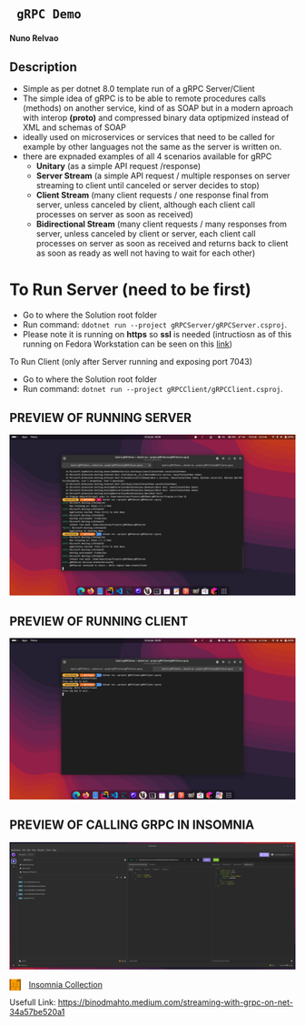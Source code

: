 ## <pre> gRPC Demo</pre>

####  Nuno Relvao

## Description
- Simple as per dotnet 8.0 template run of a gRPC Server/Client
- The simple idea of gRPC is to be able to remote procedures calls (methods) on another service, kind of as SOAP but in a modern aproach with interop **(proto)** and compressed binary data optipmized instead of XML and schemas of SOAP
- ideally used on microservices or services that need to be called for example by other languages not the same as the server is written on.
- there are expnaded examples of all 4 scenarios available for gRPC 
    - **Unitary** (as a simple API request /response)
    - **Server Stream** (a simple API request / multiple responses on server streaming to client until canceled or server decides to stop)
    - **Client Stream** (many client requests / one response final from server, unless canceled by client, although each client call processes on server as soon as received)
    - **Bidirectional Stream** (many client requests / many responses from server, unless canceled by client or server, each client call processes on server as soon as received and returns back to client as soon as ready as well not having to wait for each other)

# To Run Server (need to be first)
 - Go to where the Solution root folder
 - Run command:  ``` ddotnet run --project gRPCServer/gRPCServer.csproj ```.
 - Please note it is running on **https** so **ssl** is needed (intructiosn as of this running on Fedora Workstation can be seen on this [link](https://fedoramagazine.org/set-up-a-net-development-environment/))

 To Run Client (only after Server running and exposing port 7043)
 - Go to where the Solution root folder
 - Run command:  ``` dotnet run --project gRPCClient/gRPCClient.csproj ```.

## PREVIEW OF RUNNING SERVER

![Server](./resources/Server.png)

## PREVIEW OF RUNNING CLIENT

![Server](./resources/Client.png)

## PREVIEW OF CALLING GRPC IN INSOMNIA

![Insomnia](./resources/Insomnia.png)


<img src="./resources/javascript-svgrepo-com.svg" width="20" class="filter-svg"/> [Insomnia Collection](./resources/Insomnia_2025-01-24.json)

Usefull Link: https://binodmahto.medium.com/streaming-with-grpc-on-net-34a57be520a1

<style>
.filter-svg {
    filter : invert(58%) sepia(10%) saturate(3000%) hue-rotate(1deg) brightness(100%) contrast(150%);
    margin: 0px 10px -5px 0;
}

</style>